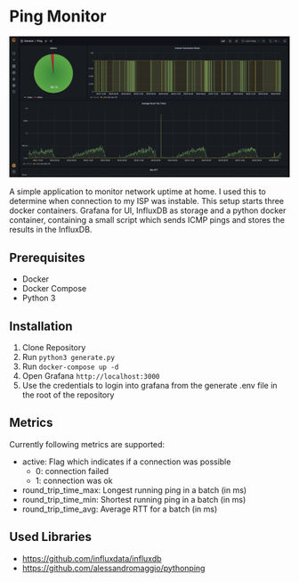 # Ping Monitor

![Ping Monitor Screenshot](.docs/screenshot.png)

A simple application to monitor network uptime at home.
I used this to determine when connection to my ISP was instable.
This setup starts three docker containers.
Grafana for UI, InfluxDB as storage and a python docker container,
containing a small script which sends ICMP pings and stores the results in the InfluxDB.

## Prerequisites

* Docker
* Docker Compose
* Python 3

## Installation

1. Clone Repository
2. Run ```python3 generate.py```
3. Run ```docker-compose up -d```
4. Open Grafana `http://localhost:3000`
5. Use the credentials to login into grafana from the generate .env file in the root of the repository

## Metrics

Currently following metrics are supported:
- active: Flag which indicates if a connection was possible 
  - 0: connection failed
  - 1: connection was ok
- round_trip_time_max: Longest running ping in a batch (in ms)
- round_trip_time_min: Shortest running ping in a batch (in ms)
- round_trip_time_avg: Average RTT for a batch (in ms)

## Used Libraries

- https://github.com/influxdata/influxdb
- https://github.com/alessandromaggio/pythonping
